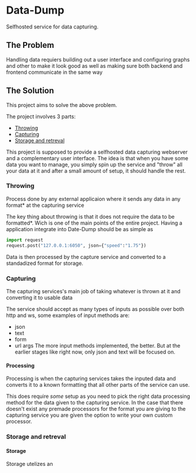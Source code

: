 # Data-Dump
Selfhosted service for data capturing.


## The Problem
Handling data requiers building out a user interface and configuring graphs and other to make it look good as well as making sure both backend and frontend communicate in the same way

## The Solution
This project aims to solve the above problem.

The project involves 3 parts:
- [Throwing](#throwing)
- [Capturing](#capturing)
- [Storage and retreval](#storage-and-retreval)

This project is supposed to provide a selfhosted data capturing webserver and a complementary user interface.
The idea is that when you have some data you want to manage, you simply spin up the service and "throw" all your data at it and after a small amount of setup, it should handle the rest.


### Throwing
Process done by any external applicaion where it sends any data in any format* at the capturing service

The key thing about throwing is that it does not require the data to be formatted*. Wich is one of the main points of the entire project. Having a application integrate into Date-Dump should be as simple as
```py
import request
request.post("127.0.0.1:6050", json={"speed":"1.75"})
```

Data is then processed by the capture service and converted to a standadized format for storage. 



### Capturing
The capturing services's main job of taking whatever is thrown at it and converting it to usable data

The service should accept as many types of inputs as possible over both http and ws, some examples of input methods are:
- json
- text
- form
- url args
The more input methods implemented, the better. But at the earlier stages like right now, only json and text will be focused on.


#### Processing

Processing is when the capturing services takes the inputed data and converts it to a known formatting that all other parts of the service can use.

This does require *some* setup as you need to pick the right data processing method for the data given to the capturing service. 
In the case that there doesn't exist any premade processors for the format you are giving to the capturing service you are given the option to write your own custom processor.


### Storage and retreval

#### Storage
Storage utelizes an 
